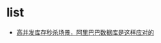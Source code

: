 # list
- [高并发库存秒杀场景，阿里巴巴数据库是这样应对的](https://mp.weixin.qq.com/s?__biz=MzI0NTE4NjA0OQ==&mid=2658363882&idx=3&sn=569eac5d2c26f1939c148b6be16e5878)